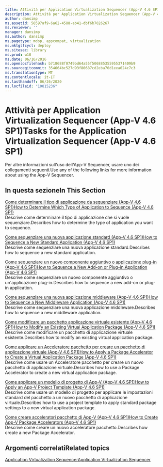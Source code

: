```yaml
---
title: Attività per Application Virtualization Sequencer (App-V 4.6 SP1)
description: Attività per Application Virtualization Sequencer (App-V 4.6 SP1)
author: dansimp
ms.assetid: 58597af9-6a62-4588-ab41-dbf6b7026267
ms.reviewer: ''
manager: dansimp
ms.author: dansimp
ms.pagetype: mdop, appcompat, virtualization
ms.mktglfcycl: deploy
ms.sitesec: library
ms.prod: w10
ms.date: 06/16/2016
ms.openlocfilehash: b718688f0749bd64a55f506885355955371409b9
ms.sourcegitcommit: 354664bc527d93f80687cd2eba70d1eea024c7c3
ms.translationtype: MT
ms.contentlocale: it-IT
ms.lasthandoff: 06/26/2020
ms.locfileid: "10815236"
---
```

# <span data-ttu-id="e5d1f-103">Attività per Application Virtualization Sequencer (App-V 4.6 SP1)</span><span class="sxs-lookup"><span data-stu-id="e5d1f-103">Tasks for the Application Virtualization Sequencer (App-V 4.6 SP1)</span></span>


<span data-ttu-id="e5d1f-104">Per altre informazioni sull'uso dell'App-V Sequencer, usare uno dei collegamenti seguenti.</span><span class="sxs-lookup"><span data-stu-id="e5d1f-104">Use any of the following links for more information about using the App-V Sequencer.</span></span>

## <span data-ttu-id="e5d1f-105">In questa sezione</span><span class="sxs-lookup"><span data-stu-id="e5d1f-105">In This Section</span></span>


<a href="" id="how-to-determine-which-type-of-application-to-sequence---app-v-4-6-sp1-"></a>[<span data-ttu-id="e5d1f-106">Come determinare il tipo di applicazione da sequenziare (App-V 4,6 SP1)</span><span class="sxs-lookup"><span data-stu-id="e5d1f-106">How to Determine Which Type of Application to Sequence (App-V 4.6 SP1)</span></span>](how-to-determine-which-type-of-application-to-sequence---app-v-46-sp1-.md)  
<span data-ttu-id="e5d1f-107">Descrive come determinare il tipo di applicazione che si vuole sequenziare.</span><span class="sxs-lookup"><span data-stu-id="e5d1f-107">Describes how to determine the type of application you want to sequence.</span></span>

<a href="" id="how-to-sequence-a-new-standard-application--app-v-4-6-sp1-"></a>[<span data-ttu-id="e5d1f-108">Come sequenziare una nuova applicazione standard (App-V 4.6 SP1)</span><span class="sxs-lookup"><span data-stu-id="e5d1f-108">How to Sequence a New Standard Application (App-V 4.6 SP1)</span></span>](how-to-sequence-a-new-standard-application--app-v-46-sp1-.md)  
<span data-ttu-id="e5d1f-109">Descrive come sequenziare una nuova applicazione standard.</span><span class="sxs-lookup"><span data-stu-id="e5d1f-109">Describes how to sequence a new standard application.</span></span>

<a href="" id="how-to-sequence-a-new-add-on-or-plug-in-application--app-v-4-6-sp1-"></a>[<span data-ttu-id="e5d1f-110">Come sequenziare un nuovo componente aggiuntivo o applicazione plug-in (App-V 4.6 SP1)</span><span class="sxs-lookup"><span data-stu-id="e5d1f-110">How to Sequence a New Add-on or Plug-in Application (App-V 4.6 SP1)</span></span>](how-to-sequence-a-new-add-on-or-plug-in-application--app-v-46-sp1-.md)  
<span data-ttu-id="e5d1f-111">Descrive come sequenziare un nuovo componente aggiuntivo o un'applicazione plug-in.</span><span class="sxs-lookup"><span data-stu-id="e5d1f-111">Describes how to sequence a new add-on or plug-in application.</span></span>

<a href="" id="how-to-sequence-a-new-middleware-application--app-v-4-6-sp1-"></a>[<span data-ttu-id="e5d1f-112">Come sequenziare una nuova applicazione middleware (App-V 4.6 SP1)</span><span class="sxs-lookup"><span data-stu-id="e5d1f-112">How to Sequence a New Middleware Application (App-V 4.6 SP1)</span></span>](how-to-sequence-a-new-middleware-application--app-v-46-sp1-.md)  
<span data-ttu-id="e5d1f-113">Descrive come sequenziare una nuova applicazione middleware.</span><span class="sxs-lookup"><span data-stu-id="e5d1f-113">Describes how to sequence a new middleware application.</span></span>

<a href="" id="how-to-modify-an-existing-virtual-application-package--app-v-4-6-sp1-"></a>[<span data-ttu-id="e5d1f-114">Come modificare un pacchetto applicazione virtuale esistente (App-V 4.6 SP1)</span><span class="sxs-lookup"><span data-stu-id="e5d1f-114">How to Modify an Existing Virtual Application Package (App-V 4.6 SP1)</span></span>](how-to-modify-an-existing-virtual-application-package--app-v-46-sp1-.md)  
<span data-ttu-id="e5d1f-115">Descrive come modificare un pacchetto di applicazione virtuale esistente.</span><span class="sxs-lookup"><span data-stu-id="e5d1f-115">Describes how to modify an existing virtual application package.</span></span>

<a href="" id="how-to-apply-a-package-accelerator-to-create-a-virtual-application-package---app-v-4-6-sp1-"></a>[<span data-ttu-id="e5d1f-116">Come applicare un Acceleratore pacchetto per creare un pacchetto di applicazione virtuale (App-V 4,6 SP1)</span><span class="sxs-lookup"><span data-stu-id="e5d1f-116">How to Apply a Package Accelerator to Create a Virtual Application Package (App-V 4.6 SP1)</span></span>](how-to-apply-a-package-accelerator-to-create-a-virtual-application-package---app-v-46-sp1-.md)  
<span data-ttu-id="e5d1f-117">Descrive come usare un Acceleratore pacchetto per creare un nuovo pacchetto di applicazione virtuale.</span><span class="sxs-lookup"><span data-stu-id="e5d1f-117">Describes how to use a Package Accelerator to create a new virtual application package.</span></span>

<a href="" id="how-to-apply-an-app-v-project-template--app-v-4-6-sp1-"></a>[<span data-ttu-id="e5d1f-118">Come applicare un modello di progetto di App-V (App-V 4.6 SP1)</span><span class="sxs-lookup"><span data-stu-id="e5d1f-118">How to Apply an App-V Project Template (App-V 4.6 SP1)</span></span>](how-to-apply-an-app-v-project-template--app-v-46-sp1-.md)  
<span data-ttu-id="e5d1f-119">Descrive come usare un modello di progetto per applicare le impostazioni standard del pacchetto a un nuovo pacchetto di applicazione virtuale.</span><span class="sxs-lookup"><span data-stu-id="e5d1f-119">Describes how to use a project template to apply standard package settings to a new virtual application package.</span></span>

<a href="" id="how-to-create-app-v-package-accelerators--app-v-4-6-sp1-"></a>[<span data-ttu-id="e5d1f-120">Come creare acceleratori pacchetto di App-V (App-V 4.6 SP1)</span><span class="sxs-lookup"><span data-stu-id="e5d1f-120">How to Create App-V Package Accelerators (App-V 4.6 SP1)</span></span>](how-to-create-app-v-package-accelerators--app-v-46-sp1-.md)  
<span data-ttu-id="e5d1f-121">Descrive come creare un nuovo acceleratore pacchetto.</span><span class="sxs-lookup"><span data-stu-id="e5d1f-121">Describes how create a new Package Accelerator.</span></span>

## <span data-ttu-id="e5d1f-122">Argomenti correlati</span><span class="sxs-lookup"><span data-stu-id="e5d1f-122">Related topics</span></span>


[<span data-ttu-id="e5d1f-123">Application Virtualization Sequencer</span><span class="sxs-lookup"><span data-stu-id="e5d1f-123">Application Virtualization Sequencer</span></span>](application-virtualization-sequencer.md)

 

 





